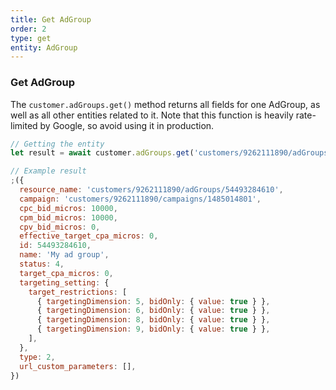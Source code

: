 ```yaml
---
title: Get AdGroup
order: 2
type: get
entity: AdGroup
---
```


### Get AdGroup

The `customer.adGroups.get()` method returns all fields for one AdGroup, as well as all other entities related to it. Note that this function is heavily rate-limited by Google, so avoid using it in production.

```javascript
// Getting the entity
let result = await customer.adGroups.get('customers/9262111890/adGroups/54493284610')
```

```javascript
// Example result
;({
  resource_name: 'customers/9262111890/adGroups/54493284610',
  campaign: 'customers/9262111890/campaigns/1485014801',
  cpc_bid_micros: 10000,
  cpm_bid_micros: 10000,
  cpv_bid_micros: 0,
  effective_target_cpa_micros: 0,
  id: 54493284610,
  name: 'My ad group',
  status: 4,
  target_cpa_micros: 0,
  targeting_setting: {
    target_restrictions: [
      { targetingDimension: 5, bidOnly: { value: true } },
      { targetingDimension: 6, bidOnly: { value: true } },
      { targetingDimension: 8, bidOnly: { value: true } },
      { targetingDimension: 9, bidOnly: { value: true } },
    ],
  },
  type: 2,
  url_custom_parameters: [],
})
```
